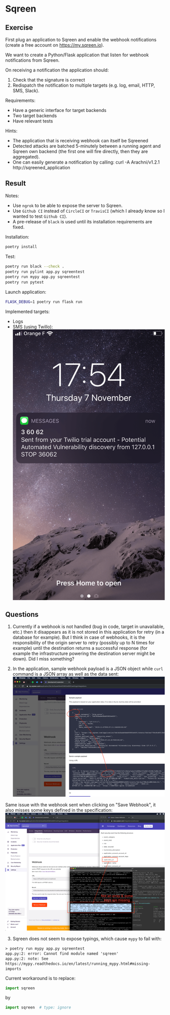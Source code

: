 # Sqreen

## Exercise

First plug an application to Sqreen and enable the webhook notifications (create a free account on https://my.sqreen.io).

We want to create a Python/Flask application that listen for webhook notifications from Sqreen.

On receiving a notification the application should:
1. Check that the signature is correct
2. Redispatch the notification to multiple targets (e.g. log, email, HTTP, SMS, Slack).

Requirements:
- Have a generic interface for target backends
- Two target backends
- Have relevant tests

Hints:
- The application that is receiving webhook can itself be Sqreened
- Detected attacks are batched 5-minutely between a running agent and Sqreen own backend (the first one will fire
directly, then they are aggregated).
- One can easily generate a notification by calling: curl -A Arachni/v1.2.1 http://sqreened_application

## Result

Notes:
- Use `ngrok` to be able to expose the server to Sqreen.
- Use `Github CI` instead of `CircleCI` or `TravisCI` (which I already know so I wanted to test `Github CI`).
- A pre-release of `black` is used until its installation requirements are fixed. 

Installation:
```bash
poetry install
```

Test:
```bash
poetry run black --check .
poetry run pylint app.py sqreentest
poetry run mypy app.py sqreentest
poetry run pytest
```

Launch application:
```bash
FLASK_DEBUG=1 poetry run flask run
```

Implemented targets:
- Logs
- SMS (using Twillo): ![](./docs/sms-screenshot.png)

## Questions

1. Currently if a webhook is not handled (bug in code, target in unavailable, etc.) then it disappears as it is not
stored in this application for retry (in a database for example). But I think in case of webhooks, it is the
responsibility of the origin server to retry (possibly up to N times for example) until the destination returns a
successful response (for example the infrastructure powering the destination server might be down). Did I miss something?

2. In the application, sample webhook payload is a JSON object while `curl` command is a JSON array as well as the data
sent: ![](./docs/webhook-sample.png)

Same issue with the webhook sent when clicking on "Save Webhook", it also misses some keys defined in the
specification: ![](./docs/missing-keys.png)

3. Sqreen does not seem to expose typings, which cause `mypy` to fail with:
```
> poetry run mypy app.py sqreentest
app.py:2: error: Cannot find module named 'sqreen'
app.py:2: note: See https://mypy.readthedocs.io/en/latest/running_mypy.html#missing-imports
```

Current workaround is to replace:
```python
import sqreen
```
by
```python
import sqreen  # type: ignore
```
